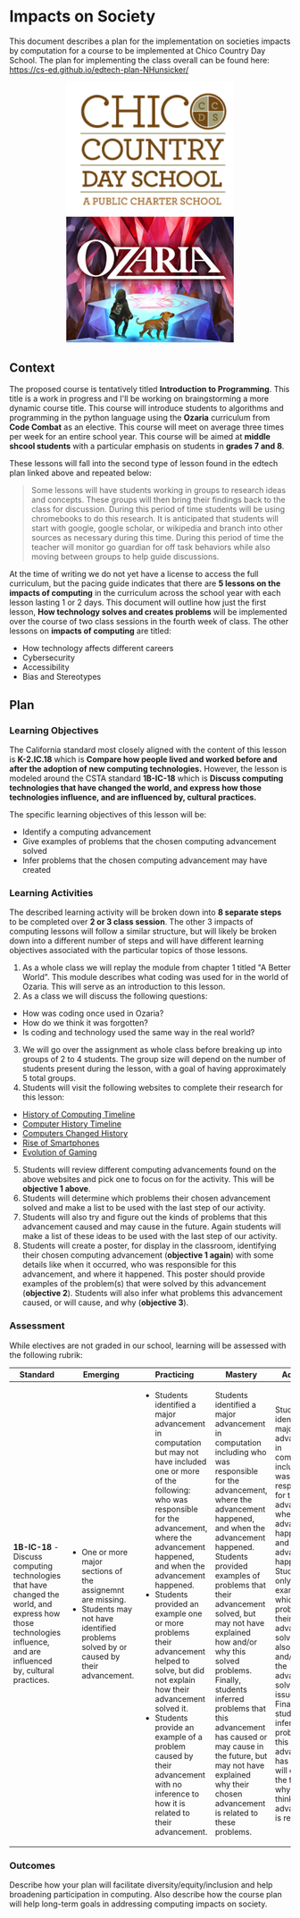 # Impacts on Society

This document describes a plan for the implementation on societies impacts by computation for a course to be implemented at Chico Country Day School. The plan for implementing the class overall can be found here: https://cs-ed.github.io/edtech-plan-NHunsicker/

<p align="center">
  <img src="./images/ccds-color.png" width="300" title="CCDS Logo">
  <img src="./images/codecombat_ozaria.jpg" width="300" title="Ozaria Logo">
</p>

## Context

The proposed course is tentatively titled **Introduction to Programming**. This title is a work in progress and I'll be working on braingstorming a more dynamic course title. This course will introduce students to algorithms and programming in the python language using the **Ozaria** curriculum from **Code Combat** as an elective. This course will meet on average three times per week for an entire school year. This course will be aimed at **middle shcool students** with a particular emphasis on students in **grades 7 and 8**.

These lessons will fall into the second type of lesson found in the edtech plan linked above and repeated below: 
>Some lessons will have students working in groups to research ideas and concepts. These groups will then bring their findings back to the class for discussion. During this period of time students will be using chromebooks to do this research. It is anticipated that students will start with google, google scholar, or wikipedia and branch into other sources as necessary during this time. During this period of time the teacher will monitor go guardian for off task behaviors while also moving between groups to help guide discussions.

At the time of writing we do not yet have a license to access the full curriculum, but the pacing guide indicates that there are **5 lessons on the impacts of computing** in the curriculum across the school year with each lesson lasting 1 or 2 days. This document will outline how just the first lesson, **How technology solves and creates problems** will be implemented over the course of two class sessions in the fourth week of class. The other lessons on **impacts of computing** are titled:
- How technology affects different careers
- Cybersecurity
- Accessibility
- Bias and Stereotypes

## Plan

### Learning Objectives

The California standard most closely aligned with the content of this lesson is **K-2.IC.18** which is **Compare how people lived and worked before and after the adoption of new computing technologies.** However, the lesson is modeled around the CSTA standard **1B-IC-18** which is **Discuss computing technologies that have changed the world, and express how those technologies influence, and are influenced by, cultural practices.**

The specific learning objectives of this lesson will be:
- Identify a computing advancement
- Give examples of problems that the chosen computing advancement solved
- Infer problems that the chosen computing advancement may have created

### Learning Activities

The described learning activity will be broken down into **8 separate steps** to be completed over **2 or 3 class session**. The other 3 impacts of computing lessons will follow a similar structure, but will likely be broken down into a different number of steps and will have different learning objectives associated with the particular topics of those lessons.

1. As a whole class we will replay the module from chapter 1 titled "A Better World". This module describes what coding was used for in the world of Ozaria. This will serve as an introduction to this lesson.
2. As a class we will discuss the following questions:
- How was coding once used in Ozaria?
- How do we think it was forgotten?
- Is coding and technology used the same way in the real world?
3. We will go over the assignment as whole class before breaking up into groups of 2 to 4 students. The group size will depend on the number of students present during the lesson, with a goal of having approximately 5 total groups.
4. Students will visit the following websites to complete their research for this lesson:
- [History of Computing Timeline](https://www.computerhistory.org/timeline/)
- [Computer History Timeline](https://www.softschools.com/timelines/computer_history_timeline/20/)
- [Computers Changed History](https://www.bookyourdata.com/email-list-database/computers-changed-history)
- [Rise of Smartphones](https://www.sciencemuseum.org.uk/objects-and-stories/computer-your-pocket-rise-smartphones)
- [Evolution of Gaming](https://techcrunch.com/2015/10/31/the-history-of-gaming-an-evolving-community/?guccounter=1&guce_referrer=aHR0cHM6Ly93d3cuZ29vZ2xlLmNvbS8&guce_referrer_sig=AQAAABgw5eqX1jXxZtTZd0Nbh7ITK0ANaFOT76i6QO3cd2jScb9lt1F9zZvUiaXL8Vd_l4A8kmcabj_3vg3-O6ejbH-Yp_6BWLidpepoh0Q90KGCFzsR_TMjooby_jp0GV1jGrr2N4hHt0nShGT-zYStynX41ncf4_3fpc5r6kRoRKRe)
5. Students will review different computing advancements found on the above websites and pick one to focus on for the activity. This will be **objective 1 above**.
6. Students will determine which problems their chosen advancement solved and make a list to be used with the last step of our activity.
7. Students will also try and figure out the kinds of problems that this advancement caused and may cause in the future. Again students will make a list of these ideas to be used with the last step of our activity.
8. Students will create a poster, for display in the classroom, identifying their chosen computing advancement (**objective 1 again**) with some details like when it occurred, who was responsible for this advancement, and where it happened. This poster should provide examples of the problem(s) that were solved by this advancement (**objective 2**). Students will also infer what problems this advancement caused, or will cause, and why (**objective 3**).


### Assessment

While electives are not graded in our school, learning will be assessed with the following rubrik:

| Standard | Emerging | Practicing | Mastery | Advanced |
| --- | --- | --- | --- | --- |
| **1B-IC-18** - Discuss computing technologies that have changed the world, and express how those technologies influence, and are influenced by, cultural practices.| <ul><li>One or more major sections of the assignemnt are missing.</li><li>Students may not have identified problems solved by or caused by their advancement.</li></ul> | <ul><li>Students identified a major advancement in computation but may not have included one or more of the following: who was responsible for the advancement, where the advancement happened, and when the advancement happened.</li><li>Students provided an example one or more problems their advancement helped to solve, but did not explain how their advancement solved it.</li><li>Students provide an example of a problem caused by their advancement with no inference to how it is related to their advancement.</li></ul> | Students identified a major advancement in computation including who was responsible for the advancement, where the advancement happened, and when the advancement happened. Students provided examples of problems that their advancement solved, but may not have explained how and/or why this solved problems. Finally, students inferred problems that this advancement has caused or may cause in the future, but may not have explained why their chosen advancement is related to these problems. | Students identified a major advancement in computation including who was responsible for the advancement, where the advancement happened, and when the advancement happened. Students not only provided examples of which problems their advancement solved, but also why and/or how the advancement solved those issues. Finally, students inferred problems that this advancement has caused or will cause in the future and why they think this advancement is related |

### Outcomes

Describe how your plan will facilitate diversity/equity/inclusion and help broadening participation in computing. Also describe how the course plan will help long-term goals in addressing computing impacts on society.
